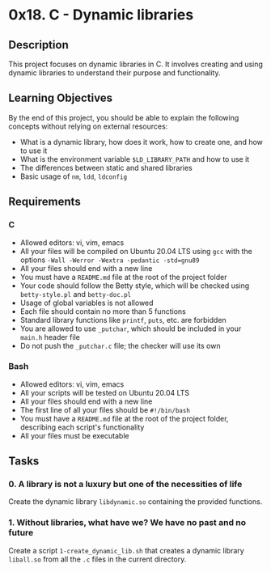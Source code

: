 # 0x18. C - Dynamic libraries

## Description
This project focuses on dynamic libraries in C. It involves creating and using dynamic libraries to understand their purpose and functionality.

## Learning Objectives
By the end of this project, you should be able to explain the following concepts without relying on external resources:
- What is a dynamic library, how does it work, how to create one, and how to use it
- What is the environment variable `$LD_LIBRARY_PATH` and how to use it
- The differences between static and shared libraries
- Basic usage of `nm`, `ldd`, `ldconfig`

## Requirements
### C
- Allowed editors: vi, vim, emacs
- All your files will be compiled on Ubuntu 20.04 LTS using `gcc` with the options `-Wall -Werror -Wextra -pedantic -std=gnu89`
- All your files should end with a new line
- You must have a `README.md` file at the root of the project folder
- Your code should follow the Betty style, which will be checked using `betty-style.pl` and `betty-doc.pl`
- Usage of global variables is not allowed
- Each file should contain no more than 5 functions
- Standard library functions like `printf`, `puts`, etc. are forbidden
- You are allowed to use `_putchar`, which should be included in your `main.h` header file
- Do not push the `_putchar.c` file; the checker will use its own

### Bash
- Allowed editors: vi, vim, emacs
- All your scripts will be tested on Ubuntu 20.04 LTS
- All your files should end with a new line
- The first line of all your files should be `#!/bin/bash`
- You must have a `README.md` file at the root of the project folder, describing each script's functionality
- All your files must be executable

## Tasks
### 0. A library is not a luxury but one of the necessities of life
Create the dynamic library `libdynamic.so` containing the provided functions.

### 1. Without libraries, what have we? We have no past and no future
Create a script `1-create_dynamic_lib.sh` that creates a dynamic library `liball.so` from all the `.c` files in the current directory.
